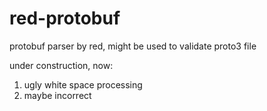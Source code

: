 # red-protobuf
protobuf parser by red, might be used to validate proto3 file

under construction, now:

1. ugly white space processing
2. maybe incorrect
